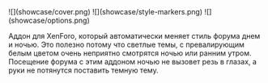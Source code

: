 <gallery>
    ![](showcase/cover.png)
    ![](showcase/style-markers.png)
    ![](showcase/options.png)
</gallery>

Аддон для XenForo, который автоматически меняет стиль форума днем и ночью. Это полезно потому что светлые темы, с превалирующим белым цветом очень неприятно смотрятся ночью или ранним утром. Посещение форума с этим аддоном ночью не вызовет резь в глазах, а руки не потянутся поставить темную тему.